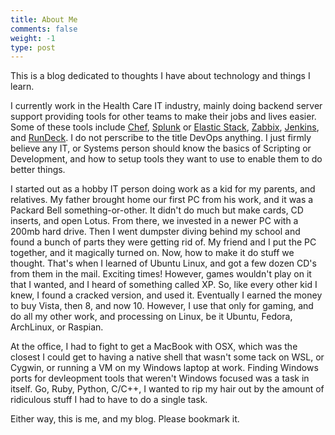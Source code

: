 ```yaml
---
title: About Me
comments: false
weight: -1
type: post
---
```


This is a blog dedicated to thoughts I have about technology and things I learn. 

I currently work in the Health Care IT industry, mainly doing backend server support providing tools for other teams to make their jobs and lives easier. Some of these tools include [Chef](), [Splunk]() or [Elastic Stack](), [Zabbix](), [Jenkins](), and [RunDeck](). I do not perscribe to the title DevOps anything. I just firmly believe any IT, or Systems person should know the basics of Scripting or Development, and how to setup tools they want to use to enable them to do better things. 

I started out as a hobby IT person doing work as a kid for my parents, and relatives. My father brought home our first PC from his work, and it was a Packard Bell something-or-other. It didn't do much but make cards, CD inserts, and open Lotus. From there, we invested in a newer PC with a 200mb hard drive. Then I went dumpster diving behind my school and found a bunch of parts they were getting rid of. My friend and I put the PC together, and it magically turned on. Now, how to make it do stuff we thought. That's when I learned of Ubuntu Linux, and got a few dozen CD's from them in the mail. Exciting times! However, games wouldn't play on it that I wanted, and I heard of something called XP. So, like every other kid I knew, I found a cracked version, and used it. Eventually I earned the money to buy Vista, then 8, and now 10. However, I use that only for gaming, and do all my other work, and processing on Linux, be it Ubuntu, Fedora, ArchLinux, or Raspian. 

At the office, I had to fight to get a MacBook with OSX, which was the closest I could get to having a native shell that wasn't some tack on WSL, or Cygwin, or running a VM on my Windows laptop at work. Finding Windows ports for devleopment tools that weren't Windows focused was a task in itself. Go, Ruby, Python, C/C++, I wanted to rip my hair out by the amount of ridiculous stuff I had to have to do a single task. 

Either way, this is me, and my blog. Please bookmark it. 
